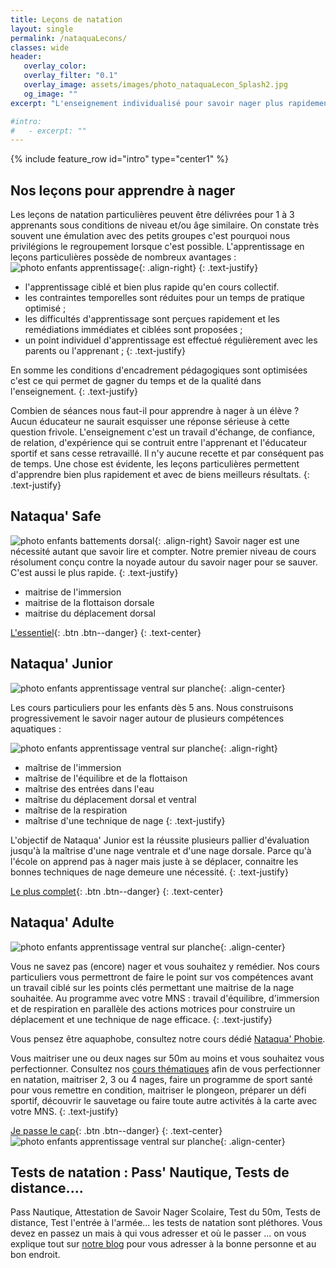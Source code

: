 ```yaml
---
title: Leçons de natation
layout: single
permalink: /nataquaLecons/
classes: wide
header:
   overlay_color: 
   overlay_filter: "0.1"
   overlay_image: assets/images/photo_nataquaLecon_Splash2.jpg
   og_image: ""
excerpt: "L'enseignement individualisé pour savoir nager plus rapidement"

#intro: 
#   - excerpt: ""
---
```

{% include feature_row id="intro" type="center1" %}

<a name="coursPrestations"></a>

## Nos leçons pour apprendre à nager


Les leçons de natation particulières peuvent être délivrées pour 1 à 3 apprenants sous conditions de niveau et/ou âge similaire. On constate très souvent une émulation avec des petits groupes c'est pourquoi nous privilégions le regroupement lorsque c'est possible. L'apprentissage en leçons particulières possède de nombreux avantages : 
![photo enfants apprentissage](/assets/images/photo_nataquaLecon1.jpg){: .align-right}
{: .text-justify}
- l'apprentissage ciblé et bien plus rapide qu'en cours collectif. 
- les contraintes temporelles sont réduites pour un temps de pratique optimisé ;
- les difficultés d'apprentissage sont perçues rapidement et les remédiations immédiates et ciblées sont proposées ;
- un point individuel d'apprentissage est effectué régulièrement avec les parents ou l'apprenant ;
{: .text-justify}

En somme les conditions d'encadrement pédagogiques sont optimisées c'est ce qui permet de gagner du temps et de la qualité dans l'enseignement.
{: .text-justify}

Combien de séances nous faut-il pour apprendre à nager à un élève ? Aucun éducateur ne saurait esquisser une réponse sérieuse à cette question frivole. L'enseignement c'est un travail d'échange, de confiance, de relation, d'expérience qui se contruit entre l'apprenant et l'éducateur sportif et sans cesse retravaillé. Il n'y aucune recette et par conséquent pas de temps. Une chose est évidente, les leçons particulières permettent d'apprendre bien plus rapidement et avec de biens meilleurs résultats.
{: .text-justify}

<a name="nataquaSafe"></a>

## Nataqua' Safe

![photo enfants battements dorsal](/assets/images/photo_nataquaSafe.jpg){: .align-right}
Savoir nager est une nécessité autant que savoir lire et compter.
Notre premier niveau de cours résolument conçu contre la noyade autour du savoir nager pour se sauver. C'est aussi le plus rapide.
{: .text-justify}

- maitrise de l'immersion
- maitrise de la flottaison dorsale
- maitrise du déplacement dorsal 

[L'essentiel](/contact/){: .btn .btn--danger}
{: .text-center}

<a name="nataquaJunior"></a>

## Nataqua' Junior

![photo enfants apprentissage ventral sur planche](/assets/images/photo_nataquaJunior3.jpg){: .align-center}

Les cours particuliers pour les enfants dès 5 ans. 
Nous construisons progressivement le savoir nager autour de plusieurs compétences aquatiques :

![photo enfants apprentissage ventral sur planche](/assets/images/photo_nataquaJunior5.jpg){: .align-right}
- maîtrise de l'immersion
- maîtrise de l'équilibre et de la flottaison
- maîtrise des entrées dans l'eau
- maîtrise du déplacement dorsal et ventral
- maîtrise de la respiration
- maîtrise d'une technique de nage
{: .text-justify}

L'objectif de Nataqua' Junior est la réussite plusieurs pallier d'évaluation jusqu'à la maîtrise d'une nage ventrale et d'une nage dorsale. Parce qu'à l'école on apprend pas à nager mais juste à se déplacer, connaitre les bonnes techniques de nage demeure une nécessité.
{: .text-justify}

[Le plus complet](/contact/){: .btn .btn--danger}
{: .text-center}



<a name="nataquaAdulte"></a>

## Nataqua' Adulte

![photo enfants apprentissage ventral sur planche](/assets/images/photo_nataquaSenior1.jpg){: .align-center}

Vous ne savez pas (encore) nager et vous souhaitez y remédier. Nos cours particuliers vous permettront de faire le point sur vos compétences avant un travail ciblé sur les points clés permettant une maitrise de la nage souhaitée.
Au programme avec votre MNS : travail d'équilibre, d'immersion et de respiration en parallèle des actions motrices pour construire un déplacement et une technique de nage efficace.
{: .text-justify}

Vous pensez être aquaphobe, consultez notre cours dédié [Nataqua' Phobie]().

Vous maitriser une ou deux nages sur 50m au moins et vous souhaitez vous perfectionner. Consultez nos [cours thématiques](#nataquaCours) afin de vous perfectionner en natation, maitriser 2, 3 ou 4 nages, faire un programme de sport santé pour vous remettre en condition, maitriser le plongeon, préparer un défi sportif, découvrir le sauvetage ou faire toute autre activités à la carte avec votre MNS.
{: .text-justify}

[Je passe le cap](/contact/){: .btn .btn--danger}
{: .text-center}
![photo enfants apprentissage ventral sur planche](/assets/images/photo_nataquaSenior2.jpg){: .align-center}

<a name="nataquaThem"></a>


## Tests de natation : Pass' Nautique, Tests de distance....

Pass Nautique, Attestation de Savoir Nager Scolaire, Test du 50m, Tests de distance, Test l'entrée à l'armée... les tests de natation sont pléthores. Vous devez en passez un mais à qui vous adresser et où le passer ... on vous explique tout sur [notre blog]() pour vous adresser à la bonne personne et au bon endroit. 